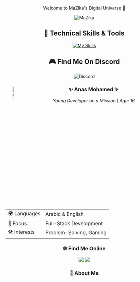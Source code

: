 <div align="center">
  <p>Welcome to MaZika's Digital Universe 🚀</p>
</div>

<div align="center">

![MaZika](https://readme-typing-svg.herokuapp.com?font=Fira+Code&pause=1000&color=3c99d4&width=435&lines=Welcome+to+MaZika's+Digital+Universe+%F0%9F%8C%9F;Full-Stack+Engineer+%F0%9F%92%BB;Creative+Problem+Solver+%F0%9F%92%A1)

## 🚀 Technical Skills & Tools
[![My Skills](https://skillicons.dev/icons?i=html,css,js,ts,react,nodejs,express,sqlite,mongodb,git,vscode,figma,photoshop,illustrator)](https://discord.gg/wbqYJG4HDd)

## 🎮 Find Me On Discord
![Discord](https://discord.c99.nl/widget/theme-2/555873880384995329.png)

<div align="center">
  <img src="https://i.imgur.com/0GS0rLh.png" alt="GIF Image" style="width: 10%; height: auto; border-radius: 50%; float: left; margin-right: 10px;">
  <h3>✨ Anas Mohamed ✨</h3>
  <p><i>Young Developer on a Mission | Age: 16</i></p>
  
  <table>
    <tr>
      <td>🌍 Languages</td>
      <td>Arabic & English</td>
    </tr>
    <tr>
      <td>🎯 Focus</td>
      <td>Full-Stack Development</td>
    </tr>
    <tr>
      <td>🛠️ Interests</td>
      <td>Problem-Solving, Gaming</td>
    </tr>
  </table>
</div>

<div align="center">
  <h3>🌐 Find Me Online</h3>
  <a href="https://mazika1dev.xyz" target="_blank"><img src="https://img.shields.io/badge/Portfolio-mazika1dev.xyz-blue?style=for-the-badge"></a>
  <a href="https://discord.gg/GCPTzNZnhJ" target="_blank"><img src="https://img.shields.io/badge/Discord-Join_Community-7289DA?style=for-the-badge&logo=discord&logoColor=white"></a>
</div>

### 💫 About Me
<div align="center">
  <!-- Image already moved above -->
</div>
